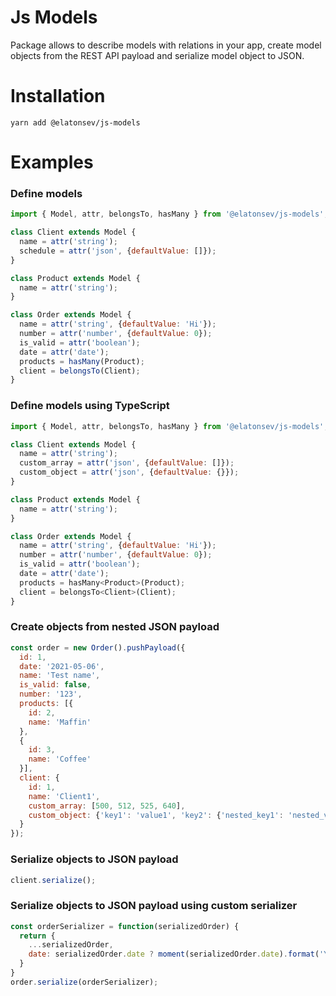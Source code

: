 # Js Models
Package allows to describe models with relations in your app, create model objects from the REST API payload and
serialize model object to JSON.

# Installation
```
yarn add @elatonsev/js-models
```

# Examples

### Define models
```javascript
import { Model, attr, belongsTo, hasMany } from '@elatonsev/js-models';

class Client extends Model {
  name = attr('string');
  schedule = attr('json', {defaultValue: []});
}

class Product extends Model {
  name = attr('string');
}

class Order extends Model {
  name = attr('string', {defaultValue: 'Hi'});
  number = attr('number', {defaultValue: 0});
  is_valid = attr('boolean');
  date = attr('date');
  products = hasMany(Product);
  client = belongsTo(Client);
}
```

### Define models using TypeScript
```javascript
import { Model, attr, belongsTo, hasMany } from '@elatonsev/js-models';

class Client extends Model {
  name = attr('string');
  custom_array = attr('json', {defaultValue: []});
  custom_object = attr('json', {defaultValue: {}});
}

class Product extends Model {
  name = attr('string');
}

class Order extends Model {
  name = attr('string', {defaultValue: 'Hi'});
  number = attr('number', {defaultValue: 0});
  is_valid = attr('boolean');
  date = attr('date');
  products = hasMany<Product>(Product);
  client = belongsTo<Client>(Client);
}
```

### Create objects from nested JSON payload
```javascript
const order = new Order().pushPayload({
  id: 1,
  date: '2021-05-06',
  name: 'Test name',
  is_valid: false,
  number: '123',
  products: [{
    id: 2,
    name: 'Maffin'
  },
  {
    id: 3,
    name: 'Coffee'
  }],
  client: {
    id: 1,
    name: 'Client1',
    custom_array: [500, 512, 525, 640],
    custom_object: {'key1': 'value1', 'key2': {'nested_key1': 'nested_value'}}
  }
});
```

### Serialize objects to JSON payload
```javascript
client.serialize();
```

### Serialize objects to JSON payload using custom serializer
```javascript
const orderSerializer = function(serializedOrder) {
  return {
    ...serializedOrder,
    date: serializedOrder.date ? moment(serializedOrder.date).format('YYYY-MM-DD') : null
  }
}
order.serialize(orderSerializer);
```